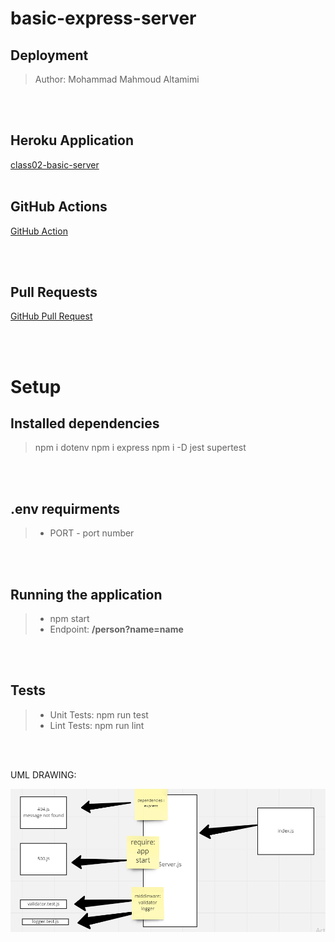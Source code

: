 # basic-express-server
## Deployment
> Author: Mohammad Mahmoud Altamimi
<br/>
<br/>

## Heroku Application
[class02-basic-server](https://class02-basic-server.herokuapp.com/person?name=mohammad)
<br/>
<br/>

## GitHub Actions
[GitHub Action](https://github.com/MohammadAltamimi98/basic-express-server/actions)

<br/>
<br/>

## Pull Requests
[GitHub Pull Request](https://github.com/MohammadAltamimi98/basic-express-server/pull/1)

<br/>
<br/>

# Setup

## Installed dependencies
> npm i dotenv
> npm i express
> npm i -D jest supertest
<br/>
<br/>

## .env requirments
> * PORT - port number

<br/>
<br/>

## Running the application
> * npm start
> * Endpoint: **/person?name=name**

<br/>
<br/>

## Tests
> * Unit Tests: npm run test
> * Lint Tests: npm run lint

<br/>
<br/>

UML DRAWING:

![uml](images/uml.png)

